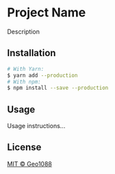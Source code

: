 # Project Name

Description

## Installation

```bash
# With Yarn:
$ yarn add --production
# With npm:
$ npm install --save --production
```

## Usage

Usage instructions...

## License

[MIT &copy; Geo1088](/LICENSE)
